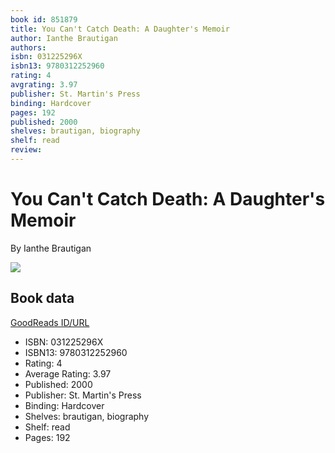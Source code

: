 ```yaml
---
book id: 851879
title: You Can't Catch Death: A Daughter's Memoir
author: Ianthe Brautigan
authors: 
isbn: 031225296X
isbn13: 9780312252960
rating: 4
avgrating: 3.97
publisher: St. Martin's Press
binding: Hardcover
pages: 192
published: 2000
shelves: brautigan, biography
shelf: read
review: 
---
```


# You Can't Catch Death: A Daughter's Memoir

By Ianthe Brautigan

![](https://i.gr-assets.com/images/S/compressed.photo.goodreads.com/books/1312023740l/851879.jpg)

## Book data

[GoodReads ID/URL](https://www.goodreads.com/book/show/851879)

- ISBN: 031225296X
- ISBN13: 9780312252960
- Rating: 4
- Average Rating: 3.97
- Published: 2000
- Publisher: St. Martin's Press
- Binding: Hardcover
- Shelves: brautigan, biography
- Shelf: read
- Pages: 192

